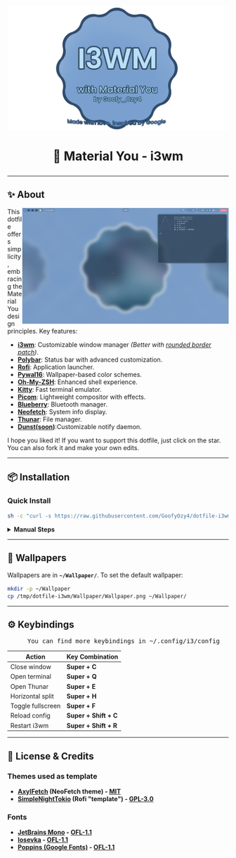 ![logo](https://github.com/GoofyOzy4/dotfile-i3wm/blob/main/Photos/new-logo-fix.png)

# <p align="center">🎨 Material You - i3wm</p>

---

## ✨ About
<a>
   <picture>
      <source media="(prefers-color-scheme: dark)" alt="" align="right" width="310px" srcset="https://github.com/GoofyOzy4/dotfile-i3wm/blob/main/Photos/example+.png"/>
      <img alt="" align="right" width="470px" src="https://github.com/GoofyOzy4/dotfile-i3wm/blob/main/Photos/example.png"/>
   </picture>
</a>

This dotfile offers simplicity , embracing the Material You design principles. Key features:
- **[i3wm](https://github.com/i3/i3)**: Customizable window manager *(Better with [rounded border patch](https://aur.archlinux.org/packages/i3-rounded-border-patch-git))*.
- **[Polybar](https://github.com/polybar/polybar)**: Status bar with advanced customization.
- **[Rofi](https://github.com/davatorium/rofi)**: Application launcher.
- **[Pywal16](https://github.com/eylles/pywal16)**: Wallpaper-based color schemes.
- **[Oh-My-ZSH](https://github.com/ohmyzsh/ohmyzsh)**: Enhanced shell experience.
- **[Kitty](https://github.com/kovidgoyal/kitty)**: Fast terminal emulator.
- **[Picom](https://github.com/yshui/picom)**: Lightweight compositor with effects.
- **[Blueberry](https://github.com/linuxmint/blueberry)**: Bluetooth manager.
- **[Neofetch](https://github.com/dylanaraps/neofetch)**: System info display.
- **[Thunar](https://docs.xfce.org/xfce/thunar/start)**: File manager.
- **[Dunst(soon)]()**:Customizable notify daemon.

I hope you liked it! If you want to support this dotfile, just click on the star. You can also fork it and make your own edits.

---

## 📦 Installation

### Quick Install
```sh
sh -c "curl -s https://raw.githubusercontent.com/GoofyOzy4/dotfile-i3wm/main/beta-install.sh | sh"
```

<details>
<summary><b>Manual Steps</b></summary>

#### 1. Install Dependencies

**Debian(SID)/Ubuntu**:
```sh
sudo apt update && sudo apt install git zsh imagemagick unzip zip python3 python-pip feh blueberry kitty neofetch maim picom rofi bluez polybar thunar xclip feh noto-fonts-emoji autotiling -y
```

**Arch/Manjaro**:
```sh
sudo pacman -S git zsh imagemagick unzip zip python3 python-pip feh blueberry kitty neofetch maim picom rofi bluez polybar thunar xclip feh noto-fonts-emoji autotiling --noconfirm
```

**Fedora**:
```sh
sudo dnf install git zsh imagemagick unzip zip python3 python-pip feh blueberry kitty neofetch maim picom rofi bluez polybar thunar xclip feh noto-fonts-emoji -y
```

**OpenSUSE**:
```sh
sudo zypper install git zsh imagemagick unzip zip python3 python-pip feh blueberry kitty neofetch maim picom rofi bluez polybar thunar xclip feh noto-fonts-emoji -y
```

#### 2. Install Fonts

```bash
mkdir -p ~/.local/share/fonts

# JetBrains Mono
wget https://github.com/ryanoasis/nerd-fonts/releases/download/v3.2.1/JetBrainsMono.zip
unzip JetBrainsMono.zip -d ~/.local/share/fonts/JetBrainsMono

# Poppins
wget --no-hsts -cNP ~/.local/share/fonts/Poppins/ \
https://raw.githubusercontent.com/google/fonts/main/ofl/poppins/Poppins-{Regular,Bold,Italic,BoldItalic,Light,LightItalic,Medium,MediumItalic,SemiBold,SemiBoldItalic,Thin,ThinItalic}.ttf

# Iosevka
wget https://github.com/ryanoasis/nerd-fonts/releases/download/v3.2.1/Iosevka.zip
unzip Iosevka.zip -d ~/.local/share/fonts/Iosevka

rm -rf JetBrainsMono.zip Iosevka.zip
fc-cache -fv
```

#### 3. Install Dotfile
```bash
git clone https://github.com/GoofyOzy4/dotfile-i3wm /tmp/dotfile-i3wm
cp -r /tmp/dotfile-i3wm/.config/* ~/.config/
cp -r /tmp/dotfile-i3wm/.local/share/* ~/.local/share/
cp /tmp/dotfile-i3wm/.zshrc ~/.
rm -rf /tmp/dotfile-i3wm
```
</details>

---

## 🎨 Wallpapers

Wallpapers are in **`~/Wallpaper/`**. To set the default wallpaper:
```bash
mkdir -p ~/Wallpaper
cp /tmp/dotfile-i3wm/Wallpaper/Wallpaper.png ~/Wallpaper/
```

---

## ⚙️ Keybindings

<pre align="center">
   <a>You can find more keybindings in ~/.config/i3/config</a>
</pre>

| Action               | Key Combination          |
|----------------------|--------------------------|
| Close window         | **Super + C**           |
| Open terminal        | **Super + Q**           |
| Open Thunar          | **Super + E**           |
| Horizontal split     | **Super + H**           |
| Toggle fullscreen    | **Super + F**           |
| Reload config        | **Super + Shift + C**   |
| Restart i3wm         | **Super + Shift + R**   |


---

## 📜 License & Credits
### Themes used as template
- **[AxylFetch](https://github.com/Chick2D/neofetch-themes/blob/main/small/axylfetch.conf) (NeoFetch theme) - [MIT](https://github.com/Chick2D/neofetch-themes?tab=MIT-1-ov-file#readme)**
- **[SimpleNightTokio](https://github.com/newmanls/rofi-themes-collection/blob/master/themes/simple-tokyonight.rasi) (Rofi "template") - [GPL-3.0](https://github.com/newmanls/rofi-themes-collection/tree/master?tab=GPL-3.0-1-ov-file)**

### Fonts
- **[JetBrains Mono](https://github.com/JetBrains/JetBrainsMono?tab=readme-ov-file) - [OFL-1.1](https://github.com/JetBrains/JetBrainsMono?tab=OFL-1.1-1-ov-file#readme)**
- **[Iosevka](https://github.com/be5invis/Iosevka) - [OFL-1.1](https://github.com/be5invis/Iosevka?tab=OFL-1.1-1-ov-file)**
- **[Poppins (Google Fonts)](https://fonts.google.com/specimen/Poppins) - [OFL-1.1](https://fonts.google.com/specimen/Poppins/license)**
